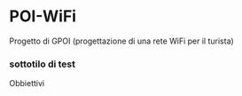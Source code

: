 # POI-WiFi      
Progetto di GPOI (progettazione di una rete WiFi per il turista)

### sottotilo di test

<p> Obbiettivi </p>
